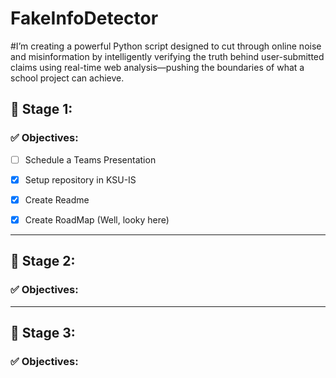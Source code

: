# FakeInfoDetector
#I’m creating a powerful Python script designed to cut through online noise and misinformation by intelligently verifying the truth behind user-submitted claims using real-time web analysis—pushing the boundaries of what a school project can achieve.

## 🚀 Stage 1:
### ✅ Objectives:
- [ ] Schedule a Teams Presentation
- [X] Setup repository in KSU-IS
- [X] Create Readme
- [X] Create RoadMap (Well, looky here)


---

## 🧱 Stage 2:
### ✅ Objectives:

---

## 🚢 Stage 3:
### ✅ Objectives:

